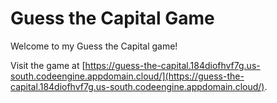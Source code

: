# Guess the Capital Game

Welcome to my Guess the Capital game! 

Visit the game at [https://guess-the-capital.184diofhvf7g.us-south.codeengine.appdomain.cloud/](https://guess-the-capital.184diofhvf7g.us-south.codeengine.appdomain.cloud/).
